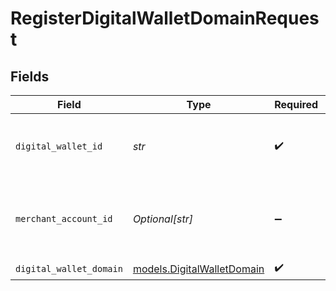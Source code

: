 # RegisterDigitalWalletDomainRequest


## Fields

| Field                                                          | Type                                                           | Required                                                       | Description                                                    | Example                                                        |
| -------------------------------------------------------------- | -------------------------------------------------------------- | -------------------------------------------------------------- | -------------------------------------------------------------- | -------------------------------------------------------------- |
| `digital_wallet_id`                                            | *str*                                                          | :heavy_check_mark:                                             | The ID of the digital wallet to remove a domain for.           | 1808f5e6-b49c-4db9-94fa-22371ea352f5                           |
| `merchant_account_id`                                          | *Optional[str]*                                                | :heavy_minus_sign:                                             | The ID of the merchant account to use for this request.        | default                                                        |
| `digital_wallet_domain`                                        | [models.DigitalWalletDomain](../models/digitalwalletdomain.md) | :heavy_check_mark:                                             | N/A                                                            |                                                                |